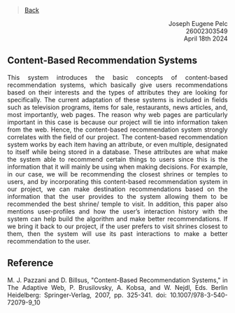 > [Back](../Reviews/reviews.md)
<div style="text-align: right"> Joseph Eugene Pelc</div>
<div style="text-align: right"> 26002303549</div>
<div style="text-align: right"> April 18th 2024</div>

## Content-Based Recommendation Systems


<div style="text-align: justify"> This system introduces the basic concepts of content-based recommendation systems, which basically give users recommendations based on their interests and the types of attributes they are looking for specifically. The current adaptation of these systems is included in fields such as television programs, items for sale, restaurants, news articles, and, most importantly, web pages. The reason why web pages are particularly important in this case is because our project will tie into information taken from the web. Hence, the content-based recommendation system strongly correlates with the field of our project. The content-based recommendation system works by each item having an attribute, or even multiple, designated to itself while being stored in a database. These attributes are what make the system able to recommend certain things to users since this is the information that it will mainly be using when making decisions. For example, in our case, we will be recommending the closest shrines or temples to users, and by incorporating this content-based recommendation system in our project, we can make destination recommendations based on the information that the user provides to the system allowing them to be recommended the best shrine/ temple to visit. In addition, this paper also mentions user-profiles and how the user’s interaction history with the system can help build the algorithm and make better recommendations. If we bring it back to our project, if the user prefers to visit shrines closest to them, then the system will use its past interactions to make a better recommendation to the user.<div>

<h2>Reference</h2>

M. J. Pazzani and D. Billsus, "Content-Based Recommendation Systems," in The Adaptive Web, P. Brusilovsky, A. Kobsa, and W. Nejdl, Eds. Berlin Heidelberg: Springer-Verlag, 2007, pp. 325-341. doi: 10.1007/978-3-540-72079-9_10


